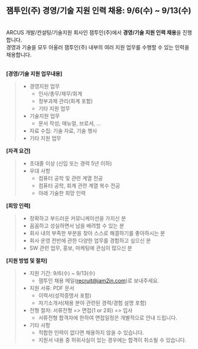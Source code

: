## 잼투인(주) 경영/기술 지원 인력 채용: 9/6(수) ~ 9/13(수)

&nbsp; <br />
ARCUS 개발/컨설팅/기술지원 회사인 잼투인(주)에서 **경영/기술 지원 인력 채용**을 진행합니다. <br />
경영과 기술을 모두 아울러 잼투인(주) 내부의 여러 지원 업무를 수행할 수 있는 인력을 채용합니다. <br />
&nbsp;

**[경영/기술 지원 업무내용]**

> - 경영지원 업무
>   - 인사/총무/재무/회계
>   - 정부과제 관리(회계 포함)
>   - 기타 지원 업무
> - 기술지원 업무 
>   - 문서 작성; 매뉴얼, 브로셔, ...
>  - 자료 수집: 기술 자료, 기술 행사
>  - 기타 지원 업무


**[자격 요건]**

> - 초대졸 이상 (신입 또는 경력 5년 이하)
> - 우대 사항 
>   - 컴퓨터 공학 및 관련 계열 전공
>   - 컴퓨터 공학, 회계 관련 계열 복수 전공
>   - 아래 기술한 희망 인력 


**[희망 인력]**

> - 정확하고 부드러운 커뮤니케이션을 가지신 분
> - 꼼꼼하고 성실하면서 남을 배려할 수 있는 분
> - 회사 내의 부족한 부분을 찾아 스스로 해결하기를 좋아하시는 분 
> - 회사 운영 전반에 관한 다양한 업무를 경험하고 싶으신 분
> - SW 관련 업무, 홍보, 마케팅에 관심이 많으신 분


**[지원 방법 및 절차]**

> - 지원 기간: 9/6(수) ~ 9/13(수)
>   - 잼투인 채용 메일(<recruit@jam2in.com>)로 보내주세요.
> - 지원 서류: PDF 문서
>   -  이력서(성적증명서 포함)
>   -  자기소개서(채용 분야 관련된 경력/경험 설명 포함)
> - 전형 절차: 서류전형 => 면접(1 or 2회) => 입사
>   - 서류전형 합격자에 한하여 면접일정은 개별적으로 안내 드립니다.
> - 기타 사항
>   - 적합한 인력이 없다면 채용하지 않을 수 있습니다.
>   - 지원서 내용 중 허위사실이 있는 경우에는 합격이 취소될 수 있습니다.
